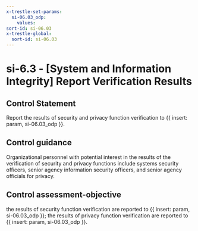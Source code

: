 ```yaml
---
x-trestle-set-params:
  si-06.03_odp:
    values:
sort-id: si-06.03
x-trestle-global:
  sort-id: si-06.03
---
```


# si-6.3 - \[System and Information Integrity\] Report Verification Results

## Control Statement

Report the results of security and privacy function verification to {{ insert: param, si-06.03_odp }}.

## Control guidance

Organizational personnel with potential interest in the results of the verification of security and privacy functions include systems security officers, senior agency information security officers, and senior agency officials for privacy.

## Control assessment-objective

the results of security function verification are reported to {{ insert: param, si-06.03_odp }};
the results of privacy function verification are reported to {{ insert: param, si-06.03_odp }}.
